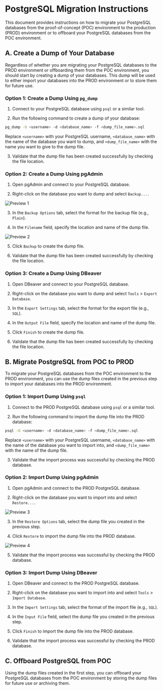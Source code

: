 # PostgreSQL Migration Instructions

This document provides instructions on how to migrate your PostgreSQL databases from the proof-of-concept (POC) environment to the production (PROD) environment or to offboard your PostgreSQL databases from the POC environment.

## A. Create a Dump of Your Database

Regardless of whether you are migrating your PostgreSQL databases to the PROD environment or offboarding them from the POC environment, you should start by creating a dump of your databases. This dump will be used to either import your databases into the PROD environment or to store them for future use.

### Option 1: Create a Dump Using `pg_dump`

1. Connect to your PostgreSQL database using `psql` or a similar tool.

2. Run the following command to create a dump of your database:

```bash
pg_dump -U <username> -d <database_name> -f <dump_file_name>.sql
```

Replace `<username>` with your PostgreSQL username, `<database_name>` with the name of the database you want to dump, and `<dump_file_name>` with the name you want to give to the dump file.

3. Validate that the dump file has been created successfully by checking the file location.

### Option 2: Create a Dump Using pgAdmin

1. Open pgAdmin and connect to your PostgreSQL database.

2. Right-click on the database you want to dump and select `Backup...`.

![Preview 1](/api/docs/UserGuide/Migration/postgres-pgadmin-1.png)

3. In the `Backup Options` tab, select the format for the backup file (e.g., `Plain`).

4. In the `Filename` field, specify the location and name of the dump file.

![Preview 2](/api/docs/UserGuide/Migration/postgres-pgadmin-2.png)

5. Click `Backup` to create the dump file.

6. Validate that the dump file has been created successfully by checking the file location.

### Option 3: Create a Dump Using DBeaver

1. Open DBeaver and connect to your PostgreSQL database.

2. Right-click on the database you want to dump and select `Tools` > `Export Database`.

3. In the `Export Settings` tab, select the format for the export file (e.g., `SQL`).

4. In the `Output File` field, specify the location and name of the dump file.

5. Click `Finish` to create the dump file.

6. Validate that the dump file has been created successfully by checking the file location.

## B. Migrate PostgreSQL from POC to PROD

To migrate your PostgreSQL databases from the POC environment to the PROD environment, you can use the dump files created in the previous step to import your databases into the PROD environment.

### Option 1: Import Dump Using `psql`

1. Connect to the PROD PostgreSQL database using `psql` or a similar tool.

2. Run the following command to import the dump file into the PROD database:

```bash
psql -U <username> -d <database_name> -f <dump_file_name>.sql
```

Replace `<username>` with your PostgreSQL username, `<database_name>` with the name of the database you want to import into, and `<dump_file_name>` with the name of the dump file.

3. Validate that the import process was successful by checking the PROD database.

### Option 2: Import Dump Using pgAdmin

1. Open pgAdmin and connect to the PROD PostgreSQL database.

2. Right-click on the database you want to import into and select `Restore...`.

![Preview 3](/api/docs/UserGuide/Migration/postgres-pgadmin-3.png)

3. In the `Restore Options` tab, select the dump file you created in the previous step.

4. Click `Restore` to import the dump file into the PROD database.

![Preview 4](/api/docs/UserGuide/Migration/postgres-pgadmin-4.png)

5. Validate that the import process was successful by checking the PROD database.

### Option 3: Import Dump Using DBeaver

1. Open DBeaver and connect to the PROD PostgreSQL database.

2. Right-click on the database you want to import into and select `Tools` > `Import Database`.

3. In the `Import Settings` tab, select the format of the import file (e.g., `SQL`).

4. In the `Input File` field, select the dump file you created in the previous step.

5. Click `Finish` to import the dump file into the PROD database.

6. Validate that the import process was successful by checking the PROD database.

## C. Offboard PostgreSQL from POC

Using the dump files created in the first step, you can offboard your PostgreSQL databases from the POC environment by storing the dump files for future use or archiving them.